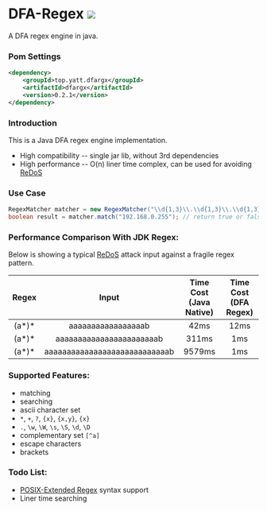 # DFA-Regex ![](https://travis-ci.org/zbdzzg/DFA-Regex.svg?branch=master)

A DFA regex engine in java.

### Pom Settings
```xml
<dependency>
    <groupId>top.yatt.dfargx</groupId>
    <artifactId>dfargx</artifactId>
    <version>0.2.1</version>
</dependency>
```
### Introduction

This is a Java DFA regex engine implementation.

- High compatibility -- single jar lib, without 3rd dependencies
- High performance -- O(n) liner time complex, can be used for avoiding [ReDoS](https://en.wikipedia.org/wiki/ReDoS)

### Use Case
```java
RegexMatcher matcher = new RegexMatcher("\\d{1,3}\\.\\d{1,3}\\.\\d{1,3}\\.\\d{1,3}");
boolean result = matcher.match("192.168.0.255"); // return true or false, should be true in this case.
```
### Performance Comparison With JDK Regex:

Below is showing a typical [ReDoS](https://en.wikipedia.org/wiki/ReDoS) attack input against a fragile regex pattern.

Regex | Input | Time Cost (Java Native) | Time Cost (DFA Regex)
:-----:|:------:|:-------------------------:|:------------:
(a\*)\*|aaaaaaaaaaaaaaaaab|42ms|12ms
(a\*)\*|aaaaaaaaaaaaaaaaaaaaaaab|311ms|1ms
(a\*)\*|aaaaaaaaaaaaaaaaaaaaaaaaaaaab|9579ms|1ms

### Supported Features:
- matching
- searching
- ascii character set
- `*`, `+`, `?`, `{x}`, `{x,y}`, `{x}`
- `.`, `\w`, `\W`, `\s`, `\S`, `\d`, `\D`
- complementary set `[^a]`
- escape characters
- brackets

### Todo List:
- [POSIX-Extended Regex](http://www.boost.org/doc/libs/1_44_0/libs/regex/doc/html/boost_regex/syntax/basic_extended.html) syntax support
- Liner time searching